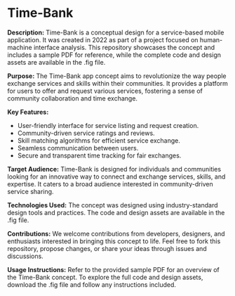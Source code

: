 # Time-Bank

**Description:**
Time-Bank is a conceptual design for a service-based mobile application. 
It was created in 2022 as part of a project focused on human-machine interface analysis. 
This repository showcases the concept and includes a sample PDF for reference, while the complete code and design assets are available in the .fig file.

**Purpose:**
The Time-Bank app concept aims to revolutionize the way people exchange services and skills within their communities. 
It provides a platform for users to offer and request various services, fostering a sense of community collaboration and time exchange.

**Key Features:**
- User-friendly interface for service listing and request creation.
- Community-driven service ratings and reviews.
- Skill matching algorithms for efficient service exchange.
- Seamless communication between users.
- Secure and transparent time tracking for fair exchanges.

**Target Audience:**
Time-Bank is designed for individuals and communities looking for an innovative way to connect and exchange services, skills, and expertise. 
It caters to a broad audience interested in community-driven service sharing.

**Technologies Used:**
The concept was designed using industry-standard design tools and practices. 
The code and design assets are available in the .fig file.

**Contributions:**
We welcome contributions from developers, designers, and enthusiasts interested in bringing this concept to life. 
Feel free to fork this repository, propose changes, or share your ideas through issues and discussions.

**Usage Instructions:**
Refer to the provided sample PDF for an overview of the Time-Bank concept. 
To explore the full code and design assets, download the .fig file and follow any instructions included.
